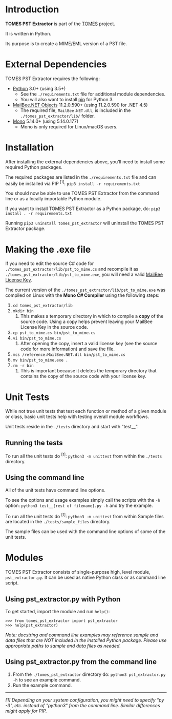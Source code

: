 # Introduction

**TOMES PST Extractor** is part of the [TOMES](https://www.ncdcr.gov/resources/records-management/tomes) project.

It is written in Python.

Its purpose is to create a MIME/EML version of a PST file.

# External Dependencies
TOMES PST Extractor requires the following:

- [Python](https://www.python.org) 3.0+ (using 3.5+)
	- See the `./requirements.txt` file for additional module dependencies.
	- You will also want to install [pip](https://pypi.python.org/pypi/pip) for Python 3.
- [MailBee.NET Objects](https://afterlogic.com/mailbee-net/email-components) 11.2.0.590+ (using 11.2.0.590 for .NET 4.5)
	- The required file, `MailBee.NET.dll`, is included in the `./tomes_pst_extractor/lib/` folder.
- [Mono](https://www.mono-project.com) 5.14.0+ (using 5.14.0.177)
	- Mono is only required for Linux/macOS users.

# Installation
After installing the external dependencies above, you'll need to install some required Python packages.

The required packages are listed in the `./requirements.txt` file and can easily be installed via PIP <sup>[1]</sup>: `pip3 install -r requirements.txt`

You should now be able to use TOMES PST Extractor from the command line or as a locally importable Python module.

If you want to install TOMES PST Extractor as a Python package, do: `pip3 install . -r requirements.txt`

Running `pip3 uninstall tomes_pst_extractor` will uninstall the TOMES PST Extractor package.

# Making the .exe file
If you need to edit the source C# code for `./tomes_pst_extractor/lib/pst_to_mime.cs` and recompile it as `./tomes_pst_extractor/lib/pst_to_mime.exe`, you will need a valid [MailBee License Key](https://afterlogic.com/mailbee-net/docs/keys.html).

The current version of the `./tomes_pst_extractor/lib/pst_to_mime.exe` was compiled on Linux with the **Mono C# Compiler** using the following steps:

1. `cd tomes_pst_extractor/lib`
2. `mkdir bin`
	1. This makes a temporary directory in which to compile a **copy** of the source code. Using a copy helps prevent leaving your MailBee License Key in the source code.
3. `cp pst_to_mime.cs bin/pst_to_mime.cs`
4. `vi bin/pst_to_mime.cs`
	1. After opening the copy, insert a valid license key (see the source code for more information) and save the file.
5. `mcs /reference:MailBee.NET.dll bin/pst_to_mime.cs`
6. `mv bin/pst_to_mime.exe .`
7. `rm -r bin`
	1. This is important because it deletes the temporary directory that contains the copy of the source code with your license key.

# Unit Tests
While not true unit tests that test each function or method of a given module or class, basic unit tests help with testing overall module workflows.

Unit tests reside in the `./tests` directory and start with "test__".

## Running the tests
To run all the unit tests do <sup>[1]</sup>: `python3 -m unittest` from within the `./tests` directory. 

## Using the command line
All of the unit tests have command line options.

To see the options and usage examples simply call the scripts with the `-h` option: `python3 test__[rest of filename].py -h` and try the example.

To run all the unit tests do <sup>[1]</sup>: `python3 -m unittest` from within 
Sample files are located in the `./tests/sample_files` directory.

The sample files can be used with the command line options of some of the unit tests.

# Modules
TOMES PST Extractor consists of single-purpose high, level module, `pst_extractor.py`. It can be used as native Python class or as command line script.

## Using pst_extractor.py with Python
To get started, import the module and run `help()`:

	>>> from tomes_pst_extractor import pst_extractor
	>>> help(pst_extractor)

*Note: docstring and command line examples may reference sample and data files that are NOT included in the installed Python package. Please use appropriate paths to sample and data files as needed.*

## Using pst_extractor.py from the command line
1. From the `./tomes_pst_extractor` directory do: `python3 pst_extractor.py -h` to see an example command.
2. Run the example command.

-----
*[1] Depending on your system configuration, you might need to specify "py -3", etc. instead of "python3" from the command line. Similar differences might apply for PIP.*
